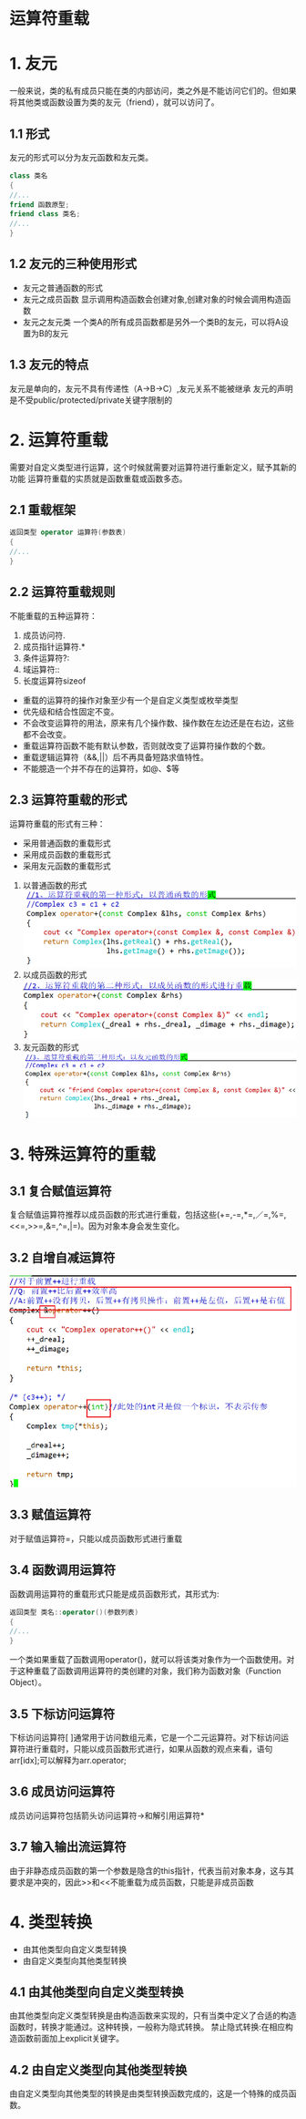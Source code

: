 # 运算符重载
# 1. 友元
一般来说，类的私有成员只能在类的内部访问，类之外是不能访问它们的。但如果将其他类或函数设置为类的友元（friend），就可以访问了。

## 1.1 形式
友元的形式可以分为友元函数和友元类。
```c++
class 类名
{
//...
friend 函数原型;
friend class 类名;
//...
}
```

## 1.2 友元的三种使用形式
* 友元之普通函数的形式
* 友元之成员函数
显示调用构造函数会创建对象,创建对象的时候会调用构造函数
* 友元之友元类
一个类A的所有成员函数都是另外一个类B的友元，可以将A设置为B的友元

## 1.3 友元的特点
友元是单向的，友元不具有传递性（A->B->C）,友元关系不能被继承
友元的声明是不受public/protected/private关键字限制的

# 2. 运算符重载
需要对自定义类型进行运算，这个时候就需要对运算符进行重新定义，赋予其新的功能
运算符重载的实质就是函数重载或函数多态。

## 2.1 重载框架
```c++
返回类型 operator 运算符(参数表)
{
//...
}
```
## 2.2 运算符重载规则
不能重载的五种运算符：
1. 成员访问符.
2. 成员指针运算符.*
3. 条件运算符?:
4. 域运算符::
5. 长度运算符sizeof

* 重载的运算符的操作对象至少有一个是自定义类型或枚举类型
* 优先级和结合性固定不变。
* 不会改变运算符的用法，原来有几个操作数、操作数在左边还是在右边，这些都不会改变。
* 重载运算符函数不能有默认参数，否则就改变了运算符操作数的个数。
* 重载逻辑运算符（&&,||）后不再具备短路求值特性。
* 不能臆造一个并不存在的运算符，如@、$等

## 2.3 运算符重载的形式
运算符重载的形式有三种：
* 采用普通函数的重载形式
* 采用成员函数的重载形式
* 采用友元函数的重载形式

1. 以普通函数的形式
![](img/2024-03-12-12-47-19.png)
2. 以成员函数的形式
![](img/2024-03-12-12-47-45.png)
3. 友元函数的形式
![](img/2024-03-12-12-48-03.png)

# 3. 特殊运算符的重载
## 3.1 复合赋值运算符
复合赋值运算符推荐以成员函数的形式进行重载，包括这些(+=,-=,*=,／=,%=,<<=,>>=,&=,^=,|=)。因为对象本身会发生变化。

## 3.2 自增自减运算符
![](img/2024-03-12-14-40-31.png)

## 3.3 赋值运算符
对于赋值运算符=，只能以成员函数形式进行重载

## 3.4 函数调用运算符
函数调用运算符的重载形式只能是成员函数形式，其形式为:
```c++
返回类型 类名::operator()(参数列表)
{
//...
}
```
一个类如果重载了函数调用operator()，就可以将该类对象作为一个函数使用。对于这种重载了函数调用运算符的类创建的对象，我们称为函数对象（Function Object）。

## 3.5 下标访问运算符
下标访问运算符[ ]通常用于访问数组元素，它是一个二元运算符。对下标访问运算符进行重载时，只能以成员函数形式进行，如果从函数的观点来看，语句arr[idx];可以解释为arr.operator[](idx);

## 3.6 成员访问运算符
成员访问运算符包括箭头访问运算符->和解引用运算符*

## 3.7 输入输出流运算符
由于非静态成员函数的第一个参数是隐含的this指针，代表当前对象本身，这与其要求是冲突的，因此>>和<<不能重载为成员函数，只能是非成员函数

# 4. 类型转换
* 由其他类型向自定义类型转换
* 由自定义类型向其他类型转换

## 4.1 由其他类型向自定义类型转换
由其他类型向定义类型转换是由构造函数来实现的，只有当类中定义了合适的构造函数时，转换才能通过。这种转换，一般称为隐式转换。
禁止隐式转换:在相应构造函数前面加上explicit关键字。

## 4.2 由自定义类型向其他类型转换
由自定义类型向其他类型的转换是由类型转换函数完成的，这是一个特殊的成员函数。
